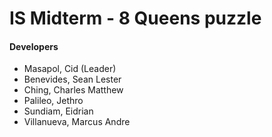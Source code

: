 # IS Midterm - 8 Queens puzzle

#### Developers

- Masapol, Cid (Leader)
- Benevides, Sean Lester
- Ching, Charles Matthew
- Palileo, Jethro
- Sundiam, Eidrian
- Villanueva, Marcus Andre
